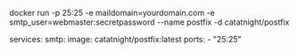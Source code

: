 docker run -p 25:25 -e maildomain=yourdomain.com -e smtp_user=webmaster:secretpassword --name postfix -d catatnight/postfix

services:
  smtp:
    image: catatnight/postfix:latest
    ports:
    - "25:25"

